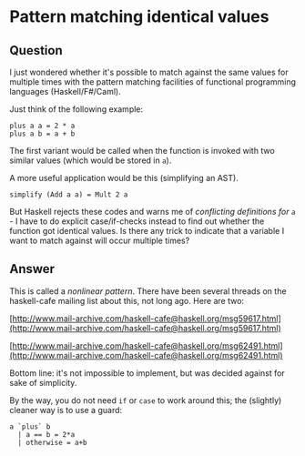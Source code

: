
# Pattern matching identical values

## Question
        
I just wondered whether it's possible to match against the same values for multiple times with the pattern matching facilities of functional programming languages (Haskell/F#/Caml).

Just think of the following example:

    plus a a = 2 * a
    plus a b = a + b
    

The first variant would be called when the function is invoked with two similar values (which would be stored in `a`).

A more useful application would be this (simplifying an AST).

    simplify (Add a a) = Mult 2 a
    

But Haskell rejects these codes and warns me of _conflicting definitions for `a`_ \- I have to do explicit case/if-checks instead to find out whether the function got identical values. Is there any trick to indicate that a variable I want to match against will occur multiple times?

## Answer
        
This is called a _nonlinear pattern_. There have been several threads on the haskell-cafe mailing list about this, not long ago. Here are two:

[http://www.mail-archive.com/haskell-cafe@haskell.org/msg59617.html](http://www.mail-archive.com/haskell-cafe@haskell.org/msg59617.html)

[http://www.mail-archive.com/haskell-cafe@haskell.org/msg62491.html](http://www.mail-archive.com/haskell-cafe@haskell.org/msg62491.html)

Bottom line: it's not impossible to implement, but was decided against for sake of simplicity.

By the way, you do not need `if` or `case` to work around this; the (slightly) cleaner way is to use a guard:

    a `plus` b
      | a == b = 2*a
      | otherwise = a+b
